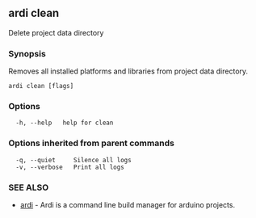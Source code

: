 ## ardi clean

Delete project data directory

### Synopsis


Removes all installed platforms and libraries from project data directory.

```
ardi clean [flags]
```

### Options

```
  -h, --help   help for clean
```

### Options inherited from parent commands

```
  -q, --quiet     Silence all logs
  -v, --verbose   Print all logs
```

### SEE ALSO

* [ardi](ardi.md)	 - Ardi is a command line build manager for arduino projects.

